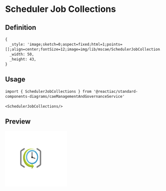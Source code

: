 # Scheduler Job Collections

## Definition

```
{
  _style: 'image;sketch=0;aspect=fixed;html=1;points=[];align=center;fontSize=12;image=img/lib/mscae/SchedulerJobCollection.svg;strokeColor=none;',
  _width: 50,
  _height: 43,
}
```

## Usage

```
import { SchedulerJobCollections } from '@reactiac/standard-components-diagrams/caeManagementAndGovernanceService'

<SchedulerJobCollections/>
```

## Preview

<img src="./scheduler-job-collections.png" width="200"/>
